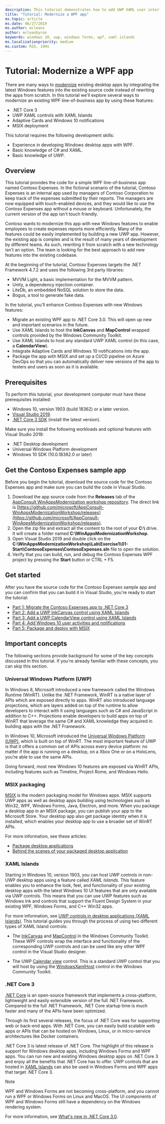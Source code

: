 ```yaml
---
description: This tutorial demonstrates how to add UWP XAML user interfaces, create MSIX packages, and incorporate other modern components into your WPF app.
title: "Tutorial: Modernize a WPF app"
ms.topic: article
ms.date: 06/27/2019
ms.author: mcleans
author: mcleanbyron
keywords: windows 10, uwp, windows forms, wpf, xaml islands
ms.localizationpriority: medium
ms.custom: RS5, 19H1
---
```


# Tutorial: Modernize a WPF app 

There are many ways to [modernize](index.md) existing desktop apps by integrating the latest Windows features into the existing source code instead of rewriting the apps from scratch. In this tutorial we'll explore several ways to modernize an existing WPF line-of-business app by using these features:

* .NET Core 3
* UWP XAML controls with XAML Islands
* Adaptive Cards and Windows 10 notifications
* MSIX deployment

This tutorial requires the following development skills:

* Experience in developing Windows desktop apps with WPF.
* Basic knowledge of C# and XAML.
* Basic knowledge of UWP.

## Overview

This tutorial provides the code for a simple WPF line-of-business app named Contoso Expenses. In the fictional scenario of the tutorial, Contoso Expenses is an internal app used by managers of Contoso Corporation to keep track of the expenses submitted by their reports. The managers are now equipped with touch-enabled devices, and they would like to use the Contoso Expenses app without a mouse or keyboard. Unfortunately, the current version of the app isn't touch friendly.

Contoso wants to modernize this app with new Windows features to enable employees to create expenses reports more efficiently. Many of the features could be easily implemented by building a new UWP app. However, the existing app is complex and is the result of many years of development by different teams. As such, rewriting it from scratch with a new technology isn't an option. The team is looking for the best approach to add new features into the existing codebase.

At the beginning of the tutorial, Contoso Expenses targets the .NET Framework 4.7.2 and uses the following 3rd party libraries:

* MVVM Light, a basic implementation for the MVVM pattern.
* Unity, a dependency injection container.
* LiteDb, an embedded NoSQL solution to store the data.
* Bogus, a tool to generate fake data.

In the tutorial, you'll enhance Contoso Expenses with new Windows features:

* Migrate an existing WPF app to .NET Core 3.0. This will open up new and important scenarios in the future.
* Use XAML Islands to host the **InkCanvas** and **MapControl** wrapped controls provided by the Windows Community Toolkit.
* Use XAML Islands to host any standard UWP XAML control (in this case, a **CalendarView**).
* Integrate Adaptive Cards and Windows 10 notifications into the app.
* Package the app with MSIX and set up a CI/CD pipeline on Azure DevOps so that you can automatically deliver new versions of the app to testers and users as soon as it is available.

## Prerequisites

To perform this tutorial, your development computer must have these prerequisites installed:

* Windows 10, version 1903 (build 18362) or a later version.
* [Visual Studio 2019](https://www.visualstudio.com).
* [.NET Core 3 SDK](https://dotnet.microsoft.com/download/dotnet-core/3.0) (install the latest version).

Make sure you install the following workloads and optional features with Visual Studio 2019:

* .NET Desktop development
* Universal Windows Platform development
* Windows 10 SDK (10.0.18362.0 or later)

## Get the Contoso Expenses sample app

Before you begin the tutorial, download the source code for the Contoso Expenses app and make sure you can build the code in Visual Studio.

1. Download the app source code from the **Releases** tab of the [AppConsult WinAppsModernization workshop repository](https://github.com/Microsoft/AppConsult-WinAppsModernizationWorkshop). The direct link is [https://github.com/microsoft/AppConsult-WinAppsModernizationWorkshop/releases](https://github.com/microsoft/AppConsult-WinAppsModernizationWorkshop/releases).
2. Open the zip file and extract all the content to the root of your **C:\\** drive. It will create a folder named **C:\WinAppsModernizationWorkshop**.
3. Open Visual Studio 2019 and double click on the **C:\WinAppsModernizationWorkshop\Lab\Exercise1\01-Start\ContosoExpenses\ContosoExpenses.sln** file to open the solution.
4. Verify that you can build, run, and debug the Contoso Expenses WPF project by pressing the **Start** button or CTRL + F5.

## Get started

After you have the source code for the Contoso Expenses sample app and you can confirm that you can build it in Visual Studio, you're ready to start the tutorial:

* [Part 1: Migrate the Contoso Expenses app to .NET Core 3](modernize-wpf-tutorial-1.md)
* [Part 2: Add a UWP InkCanvas control using XAML Islands](modernize-wpf-tutorial-2.md)
* [Part 3: Add a UWP CalendarView control using XAML Islands](modernize-wpf-tutorial-3.md)
* [Part 4: Add Windows 10 user activities and notifications](modernize-wpf-tutorial-4.md)
* [Part 5: Package and deploy with MSIX](modernize-wpf-tutorial-5.md)

## Important concepts

The following sections provide background for some of the key concepts discussed in this tutorial. If you're already familiar with these concepts, you can skip this section.

### Universal Windows Platform (UWP)

In Windows 8, Microsoft introduced a new framework called the Windows Runtime (WinRT). Unlike the .NET Framework, WinRT is a native layer of APIs which are exposed directly to apps. WinRT also introduced language projections, which are layers added on top of the runtime to allow developers to interact with it using languages such as C# and JavaScript in addition to C++. Projections enable developers to build apps on top of WinRT that leverage the same C# and XAML knowledge they acquired in building apps with the .NET Framework. 

In Windows 10, Microsoft introduced the [Universal Windows Platform (UWP)](/windows/uwp/get-started/universal-application-platform-guide), which is built on top of WinRT. The most important feature of UWP is that it offers a common set of APIs across every device platform: no matter if the app is running on a desktop, on a Xbox One or on a HoloLens, you’re able to use the same APIs.

Going forward, most new Windows 10 features are exposed via WinRT APIs, including features such as Timeline, Project Rome, and Windows Hello.

### MSIX packaging

[MSIX](/windows/msix/) is the modern packaging model for Windows apps. MSIX supports UWP apps as well as desktop apps building using technologies such as Win32, WPF, Windows Forms, Java, Electron, and more. When you package a desktop app in an MSIX package, you can publish your app to the Microsoft Store. Your desktop app also get package identity when it is installed, which enables your desktop app to use a broader set of WinRT APIs.

For more information, see these articles:

* [Package desktop applications](/windows/uwp/porting/desktop-to-uwp-root)
* [Behind the scenes of your packaged desktop application](/windows/uwp/porting/desktop-to-uwp-behind-the-scenes)

### XAML Islands

Starting in Windows 10, version 1903, you can host UWP controls in non-UWP desktop apps using a feature called *XAML Islands*. This feature enables you to enhance the look, feel, and functionality of your existing desktop apps with the latest Windows 10 UI features that are only available via UWP controls. This means that you can use UWP features such as Windows Ink and controls that support the Fluent Design System in your existing WPF, Windows Forms, and C++ Win32 apps.

For more information, see [UWP controls in desktop applications (XAML Islands)](/windows/uwp/xaml-platform/xaml-host-controls). This tutorial guides you through the process of using two different types of XAML Island controls:

* The [InkCanvas](/windows/communitytoolkit/controls/wpf-winforms/inkcanvas) and [MapControl](/windows/communitytoolkit/controls/wpf-winforms/mapcontrol) in the Windows Community Toolkit. These WPF controls wrap the interface and functionality of the corresponding UWP controls and can be used like any other WPF control in the Visual Studio designer.

* The UWP [Calendar view](/windows/uwp/design/controls-and-patterns/calendar-view) control. This is a standard UWP control that you will host by using the [WindowsXamlHost](/windows/communitytoolkit/controls/wpf-winforms/windowsxamlhost) control in the Windows Community Toolkit.

### .NET Core 3

[.NET Core](/dotnet/core/) is an open-source framework that implements a cross-platform, lightweight and easily extensible version of the full .NET Framework. Compared to the full .NET Framework, .NET Core startup time is much faster and many of the APIs have been optimized.

Through its first several releases, the focus of .NET Core was for supporting web or back-end apps. With .NET Core, you can easily build scalable web apps or APIs that can be hosted on Windows, Linux, or in micro-service architectures like Docker containers.

.NET Core 3 is latest release of .NET Core. The highlight of this release is support for Windows desktop apps, including Windows Forms and WPF apps. You can run new and existing Windows desktop apps on .NET Core 3 and enjoy all the benefits that .NET Core has to offer. UWP controls that are hosted in [XAML Islands](xaml-islands.md) can also be used in Windows Forms and WPF apps that target .NET Core 3.

> [!NOTE]
> WPF and Windows Forms are not becoming cross-platform, and you cannot run a WPF or Windows Forms on Linux and MacOS. The UI components of WPF and Windows Forms still have a dependency on the Windows rendering system.

For more information, see [What's new in .NET Core 3.0](/dotnet/core/whats-new/dotnet-core-3-0).